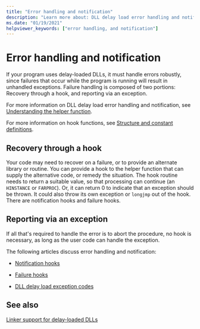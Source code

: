 ```yaml
---
title: "Error handling and notification"
description: "Learn more about: DLL delay load error handling and notification"
ms.date: "01/19/2021"
helpviewer_keywords: ["error handling, and notification"]
---
```

# Error handling and notification

If your program uses delay-loaded DLLs, it must handle errors robustly, since failures that occur while the program is running will result in unhandled exceptions. Failure handling is composed of two portions: Recovery through a hook, and reporting via an exception.

For more information on DLL delay load error handling and notification, see [Understanding the helper function](understanding-the-helper-function.md).

For more information on hook functions, see [Structure and constant definitions](structure-and-constant-definitions.md).

## Recovery through a hook

Your code may need to recover on a failure, or to provide an alternate library or routine. You can provide a hook to the helper function that can supply the alternative code, or remedy the situation. The hook routine needs to return a suitable value, so that processing can continue (an `HINSTANCE` or `FARPROC`). Or, it can return 0 to indicate that an exception should be thrown. It could also throw its own exception or `longjmp` out of the hook. There are notification hooks and failure hooks.

## Reporting via an exception

If all that's required to handle the error is to abort the procedure, no hook is necessary, as long as the user code can handle the exception.

The following articles discuss error handling and notification:

- [Notification hooks](notification-hooks.md)

- [Failure hooks](failure-hooks.md)

- [DLL delay load exception codes](exceptions-c-cpp.md)

## See also

[Linker support for delay-loaded DLLs](linker-support-for-delay-loaded-dlls.md)
